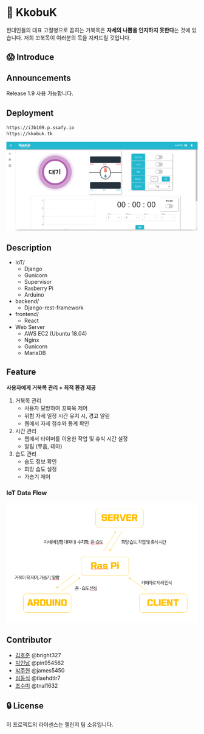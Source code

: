 # :rocket: KkobuK
현대인들의 대표 고질병으로 꼽히는 거북목은 **자세의 나쁨을 인지하지 못한다**는 것에 있습니다.
저희 꼬북목이 여러분의 목을 지켜드릴 것입니다.



## :scream: Introduce

## Announcements

Release 1.9 사용 가능합니다.




## Deployment
```
https://i3b109.p.ssafy.io
https://kkobuk.tk
```

![image-20200820223216187](README.assets/image-20200820223216187.png)



## Description

- IoT/
  - Django
  - Gunicorn
  - Supervisor
  - Rasberry Pi
  - Arduino
- backend/
  - Django-rest-framework
- frontend/
  - React
- Web Server
  - AWS EC2 (Ubuntu 18.04)
  - Nginx
  - Gunicorn
  - MariaDB



## Feature

**사용자에게 거북목 관리 + 최적 환경 제공** 

1. 거북목 관리
   - 사용자 모방하여 꼬북목 제어
   - 위험 자세 일정 시간 유지 시, 경고 알림
   - 웹에서 자세 점수와 통계 확인
2. 시간 관리
   - 웹에서 타이머를 이용한 작업 및 휴식 시간 설정
   - 알림 (무음, 테마)
3. 습도 관리
   - 습도 정보 확인
   - 희망 습도 설정
   - 가습기 제어



### IoT Data Flow

![image-20200821013948502](README.assets/image-20200821013948502.png)

## Contributor

- [김호준](https://lab.ssafy.com/bright327) @bright327
- [박인남](https://lab.ssafy.com/pin954562) @pin954562
- [박주현](https://lab.ssafy.com/james5450) @james5450
- [심동식](https://lab.ssafy.com/tlaehdtlr7) @tlaehdtlr7
- [조수미](https://lab.ssafy.com/tnal1632) @tnal1632



## :lock: License

이 프로젝트의 라이센스는 챌린저 팀 소유입니다.